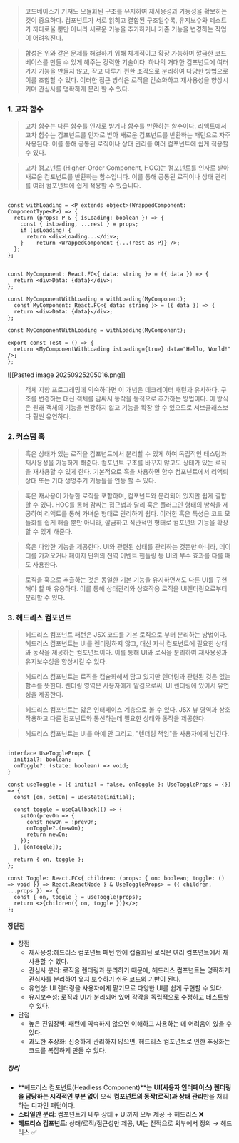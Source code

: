 > 코드베이스가 커져도 모듈화된 구조를 유지하여 재사용성과 가동성을 확보하는 것이 중요하다. 컴포넌트가 서로 얽히고 결합된 구조일수록, 유지보수와 테스트가 까다로울 뿐만 아니라 새로운 기능을 추가하거나 기존 기능을 변경하는 작업이 어려워진다. 

> 합성은 위와 같은 문제를 해결하기 위해 체계적이고 확장 가능하며 깔금한 코드베이스를 만들 수 있게 해주는 강력한 기술이다. 하나의 거대한 컴포넌트에 여러 가지 기능을 만들지 않고, 작고 다루기 편한 조각으로 분리하여 다양한 방법으로 이를 조합할 수 있다. 이러한 접근 방식은 로직을 간소화하고 재사용성을 향상시키며 관심사를 명확하게 분리 할 수 있다.

### 1. 고차 함수

> 고차 함수는 다른 함수를 인자로 받거나 함수를 반환하는 함수이다. 리액트에서 고차 함수는 컴포넌트를 인자로 받아 새로운 컴포넌트를 반환하는 패턴으로 자주 사용된다. 이를 통해 공통된 로직이나 상태 관리를 여러 컴포넌트에 쉽게 적용할 수 있다.

> 고차 컴포넌트 (Higher-Order Component, HOC)는 컴포넌트를 인자로 받아 새로운 컴포넌트를 반환하는 함수입니다. 이를 통해 공통된 로직이나 상태 관리를 여러 컴포넌트에 쉽게 적용할 수 있습니다.

``` tsx

const withLoading = <P extends object>(WrappedComponent: ComponentType<P>) => {  
  return (props: P & { isLoading: boolean }) => {  
    const { isLoading, ...rest } = props;  
    if (isLoading) {  
      return <div>Loading...</div>;  
    }    return <WrappedComponent {...(rest as P)} />;  
  };  
};  
```

``` tsx

const MyComponent: React.FC<{ data: string }> = ({ data }) => {  
  return <div>Data: {data}</div>;  
};  
  
const MyComponentWithLoading = withLoading(MyComponent);  
  const MyComponent: React.FC<{ data: string }> = ({ data }) => {  
  return <div>Data: {data}</div>;  
};  
  
const MyComponentWithLoading = withLoading(MyComponent);  
  
export const Test = () => {  
  return <MyComponentWithLoading isLoading={true} data="Hello, World!" />;  
};
```

![[Pasted image 20250925205016.png]]

>  객체 지향 프로그래밍에 익숙하다면 이 개념은 데코레이터 패턴과 유사하다. 구조를 변경하는 대신 객체를 감싸서 동작을 동적으로 추가하는 방법이다. 이 방식은 원래 객체의 기능을 변강하지 않고 기능을 확장 할 수 있으므로 서브클래스보다 훨씬 유연하다.

### 2. 커스텀 훅

>  훅은 상태가 있는 로직을 컴포넌트에서 분리할 수 있게 하여 독립적인 테스팅과 재사용성을 가능하게 해준다. 컴포넌트 구조를 바꾸지 않고도 상태가 있는 로직을 재사용할 수 있게 한다. 기본적으로 훅을 사용하면 함수 컴포넌트에서 리액틔 상태 또는 기타 생명주기 기능들을 연동 할 수 있다.

> 훅은 재사용이 가능한 로직을 포함하며, 컴포넌트와 분리되어 있지만 쉽게 결합할 수 있다. HOC를 통해 감싸는 접근법과 달리 훅은 플러그인 형태의 방식을 제공하여 리액트를 통해 가벼운 형태로 관리하기 쉽다. 이러한 훅은 특성은 코드 모듈화를 쉽게 해줄 뿐만 아니라, 깔금하고 직관적인 형태로 컴포넌의 기능을 확장할 수 있게 해준다.

> 훅은 다양한 기능을 제공한다. UI와 관련된 상태를 관리하는 것뿐만 아니라, 데이터를 가져오거나 페이지 단위의 전역 이벤트 핸들링 등 UI의 부수 효과를 다룰 때도 사용한다.

> 로직을 훅으로 추출하는 것은 동일한 기본 기능을 유지하면서도 다른 UI를 구현해야 할 때 유용하다. 이를 통해 상태관리와 상호작용 로직을 UI렌더링으로부터 분리할 수 있다. 

### 3. 헤드리스 컴포넌트

> 헤드리스 컴포넌트 패턴은 JSX 코드를 기본 로직으로 부터 분리하는 방법이다. 헤드리스 컴포넌트는 UI를 렌더링하지 않고, 대신 자식 컴포넌트에 필요한 상태와 동작을 제공하는 컴포넌트이다. 이를 통해 UI와 로직을 분리하여 재사용성과 유지보수성을 향상시킬 수 있다.

> 헤드리스 컴포넌트는 로직을 캡슐화해서 담고 있지만 렌더링과 관련된 것은 없는 함수를 뜻한다. 렌더링 영역은 사용자에게 맡김으로써, UI 렌더링에 있어서 유연성을 제공한다.

> 헤드리스 컴포넌트는 얇은 인터페이스 계층으로 볼 수 있다. JSX 뷰 영역과 상호작용하고 다른 컴포넌트와 통신하는데 필요한 상태와 동작을 제공한다. 

> 헤드리스 컴포넌트는 UI를 아예 안 그리고, "렌더링 책임"을 사용자에게 넘긴다.

``` tsx

interface UseToggleProps {
  initial?: boolean;
  onToggle?: (state: boolean) => void;
}

const useToggle = ({ initial = false, onToggle }: UseToggleProps = {}) => {  
  const [on, setOn] = useState(initial);  
  
  const toggle = useCallback(() => {  
    setOn(prevOn => {  
      const newOn = !prevOn;  
      onToggle?.(newOn);  
      return newOn;  
    });  
  }, [onToggle]);  
  
  return { on, toggle };  
};
  
const Toggle: React.FC<{ children: (props: { on: boolean; toggle: () => void }) => React.ReactNode } & UseToggleProps> = ({ children, ...props }) => {  
  const { on, toggle } = useToggle(props);  
  return <>{children({ on, toggle })}</>;  
};  
```

#### 장단점

- 장점
	- 재사용성:헤드리스 컴포넌트 패턴 안에 캡슐화된 로직은 여러 컴포넌트에서 재사용할 수 있다.
	- 관심사 분리: 로직을 렌더링과 분리하기 때문에, 헤드리스 컴포넌트는 명확하게 관심사를 분리하여 유지 보수하기 쉬운 코드의 기반이 된다.
	- 유연성: UI 렌더링을 사용자에게 맡기므로 다양한 UI를 쉽게 구현할 수 있다.
	- 유지보수성: 로직과 UI가 분리되어 있어 각각을 독립적으로 수정하고 테스트할 수 있다.
- 단점
	- 높은 진입장벽: 패턴에 익숙하지 않으면 이해하고 사용하는 데 어려움이 있을 수 있다.
	- 과도한 추상화: 신중하게 관리하지 않으면, 헤드리스 컴포넌트로 인한 추상화는 코드를 복잡하게 만들 수 있다.

##### 정리

- **헤드리스 컴포넌트(Headless Component)**는 **UI(사용자 인터페이스) 렌더링을 담당하는 시각적인 부분 없이** 오직 **컴포넌트의 동작(로직)과 상태 관리**만을 처리하는 디자인 패턴이다.
- **스타일만 분리**: 컴포넌트가 내부 상태 + UI까지 모두 제공 → 헤드리스 ❌
- **헤드리스 컴포넌트**: 상태/로직/접근성만 제공, UI는 전적으로 외부에서 정의 → 헤드리스 ✅

